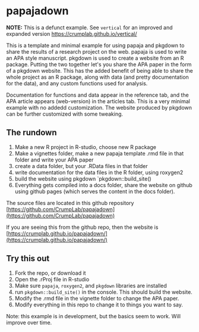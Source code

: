# papajadown

**NOTE:** This is a defunct example. See `vertical` for an improved and expanded version <https://crumplab.github.io/vertical/>

This is a template and minimal example for using papaja and pkgdown to share the results of a research project on the web. papaja is used to write an APA style manuscript. pkgdown is used to create a website from an R package. Putting the two together let's you share the APA paper in the form of a pkgdown website. This has the added benefit of being able to share the whole project as an R package, along with data (and pretty documentation for the data), and any custom functions used for analysis.

Documentation for functions and data appear in the reference tab, and the APA article appears (web-version) in the articles tab. This is a very minimal example with no addedd customization. The website produced by pkgdown can be further customized with some tweaking.

## The rundown

1. Make a new R project in R-studio, choose new R package
2. Make a vignettes folder, make a new papaja template .rmd file in that folder and write your APA paper
3. create a data folder, but your .RData files in that folder
4. write documentation for the data files in the R folder, using roxygen2
5. build the website using pkgdown `pkgdown::build_site()
6. Everything gets compiled into a docs folder, share the website on github using github pages (which serves the content in the docs folder).

The source files are located in this github repository [https://github.com/CrumpLab/papajadown](https://github.com/CrumpLab/papajadown)

If you are seeing this from the github repo, then the website is [https://crumplab.github.io/papajadown/](https://crumplab.github.io/papajadown/)

## Try this out

1. Fork the repo, or download it
2. Open the .rProj file in R-studio
3. Make sure `papaja`, `roxygen2`, and `pkgdown` libraries are installed
4. run `pkgdown::build_site()` in the console. This should build the website.
5. Modify the .rmd file in the vignette folder to change the APA paper. 
6. Modify everything in this repo to change it to things you want to say.


Note: this example is in development, but the basics seem to work. Will improve over time.

